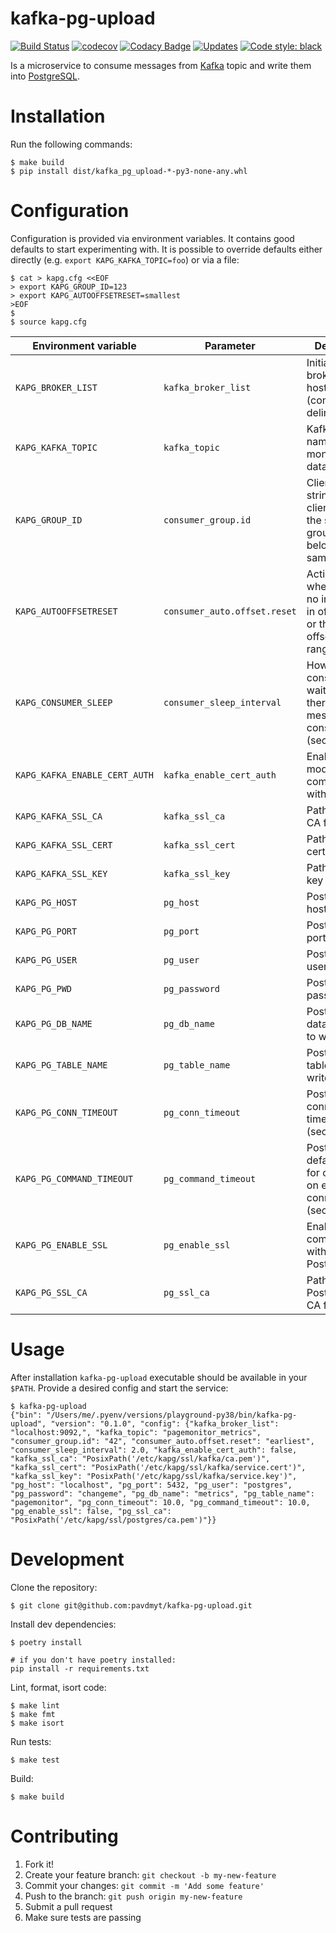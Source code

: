 kafka-pg-upload
===============

[![Build Status](https://travis-ci.org/pavdmyt/kafka-pg-upload.svg?branch=master)](https://travis-ci.org/pavdmyt/kafka-pg-upload)
[![codecov](https://codecov.io/gh/pavdmyt/kafka-pg-upload/branch/master/graph/badge.svg)](https://codecov.io/gh/pavdmyt/kafka-pg-upload)
[![Codacy Badge](https://app.codacy.com/project/badge/Grade/10ac01fad4944e3985569b150e21431c)](https://www.codacy.com/manual/pavdmyt/kafka-pg-upload?utm_source=github.com&amp;utm_medium=referral&amp;utm_content=pavdmyt/kafka-pg-upload&amp;utm_campaign=Badge_Grade)
[![Updates](https://pyup.io/repos/github/pavdmyt/kafka-pg-upload/shield.svg)](https://pyup.io/repos/github/pavdmyt/kafka-pg-upload/)
[![Code style: black](https://img.shields.io/badge/code%20style-black-000000.svg)](https://github.com/psf/black)

Is a microservice to consume messages from [Kafka](https://kafka.apache.org/)
topic and write them into [PostgreSQL](https://www.postgresql.org/).


# Installation

Run the following commands:

```
$ make build
$ pip install dist/kafka_pg_upload-*-py3-none-any.whl
```


# Configuration

Configuration is provided via environment variables. It contains good defaults
to start experimenting with. It is possible to override defaults either directly
(e.g. `export KAPG_KAFKA_TOPIC=foo`) or via a file:

```
$ cat > kapg.cfg <<EOF
> export KAPG_GROUP_ID=123
> export KAPG_AUTOOFFSETRESET=smallest
>EOF
$
$ source kapg.cfg
```

| Environment variable           | Parameter                | Description                                        | Default                                   |
|--------------------------------|--------------------------|----------------------------------------------------|-------------------------------------------|
| `KAPG_BROKER_LIST`             | `kafka_broker_list`      | Initial list of brokers as host:port (comma delimited) | `"localhost:9092,"`                   |
| `KAPG_KAFKA_TOPIC`             | `kafka_topic`            | Kafka topic name to send monitoring data           | `"pagemonitor_metrics"`                   |
| `KAPG_GROUP_ID`                | `consumer_group.id`      | Client group id string. All clients sharing the same group.id belong to the same group | `42`  |
| `KAPG_AUTOOFFSETRESET`         | `consumer_auto.offset.reset` | Action to take when there is no initial offset in offset store or the desired offset is out of range | `"earliest"` |
| `KAPG_CONSUMER_SLEEP`          | `consumer_sleep_interval` | How long consumer waits when there is no messages to consume (seconds) | `2`                  |
| `KAPG_KAFKA_ENABLE_CERT_AUTH`  | `kafka_enable_cert_auth`  | Enable SSL mode for communication with Kafka      | `False`                                   |
| `KAPG_KAFKA_SSL_CA`            | `kafka_ssl_ca`           | Path to Kafka CA file                              | `"/etc/kapg/ssl/kafka/ca.pem"`            |
| `KAPG_KAFKA_SSL_CERT`          | `kafka_ssl_cert`         | Path to Kafka certificate file                     | `"/etc/kapg/ssl/kafka/service.cert"`      |
| `KAPG_KAFKA_SSL_KEY`           | `kafka_ssl_key`          | Path to Kafka key file                             | `"/etc/kapg/ssl/kafka/service.key"`       |
| `KAPG_PG_HOST`                 | `pg_host`                | PostgreSQL host                                    | `"localhost"`                             |
| `KAPG_PG_PORT`                 | `pg_port`                | PostgreSQL port                                    | `5432`                                    |
| `KAPG_PG_USER`                 | `pg_user`                | PostgreSQL user                                    | `"postgres"`                              |
| `KAPG_PG_PWD`                  | `pg_password`            | PostgreSQL password                                | `"changeme"`                              |
| `KAPG_PG_DB_NAME`              | `pg_db_name`             | PostgreSQL database name to write into             | `"metrics"`                               |
| `KAPG_PG_TABLE_NAME`           | `pg_table_name`          | PostgreSQL table name to write into                | `"pagemonitor"`                           |
| `KAPG_PG_CONN_TIMEOUT`         | `pg_conn_timeout`        | PostgreSQL connection timeout (seconds)            | `10.0`                                    |
| `KAPG_PG_COMMAND_TIMEOUT`      | `pg_command_timeout`     | PostgreSQL default timeout for operations on existing connection (seconds) | `10.0`            |
| `KAPG_PG_ENABLE_SSL`           | `pg_enable_ssl`          | Enable SSL for communication with PostgreSQL       | `False`                                   |
| `KAPG_PG_SSL_CA`               | `pg_ssl_ca`              | Path to PostgreSQL CA file                         | `"/etc/kapg/ssl/postgres/ca.pem"`         |


# Usage

After installation `kafka-pg-upload` executable should be available in your `$PATH`.
Provide a desired config and start the service:

```
$ kafka-pg-upload
{"bin": "/Users/me/.pyenv/versions/playground-py38/bin/kafka-pg-upload", "version": "0.1.0", "config": {"kafka_broker_list": "localhost:9092,", "kafka_topic": "pagemonitor_metrics", "consumer_group.id": "42", "consumer_auto.offset.reset": "earliest", "consumer_sleep_interval": 2.0, "kafka_enable_cert_auth": false, "kafka_ssl_ca": "PosixPath('/etc/kapg/ssl/kafka/ca.pem')", "kafka_ssl_cert": "PosixPath('/etc/kapg/ssl/kafka/service.cert')", "kafka_ssl_key": "PosixPath('/etc/kapg/ssl/kafka/service.key')", "pg_host": "localhost", "pg_port": 5432, "pg_user": "postgres", "pg_password": "changeme", "pg_db_name": "metrics", "pg_table_name": "pagemonitor", "pg_conn_timeout": 10.0, "pg_command_timeout": 10.0, "pg_enable_ssl": false, "pg_ssl_ca": "PosixPath('/etc/kapg/ssl/postgres/ca.pem')"}}
```


# Development

Clone the repository:

```
$ git clone git@github.com:pavdmyt/kafka-pg-upload.git
```

Install dev dependencies:

```
$ poetry install

# if you don't have poetry installed:
pip install -r requirements.txt
```

Lint, format, isort code:

```
$ make lint
$ make fmt
$ make isort
```

Run tests:

```
$ make test
```

Build:

```
$ make build
```


# Contributing

1. Fork it!
2. Create your feature branch: `git checkout -b my-new-feature`
3. Commit your changes: `git commit -m 'Add some feature'`
4. Push to the branch: `git push origin my-new-feature`
5. Submit a pull request
6. Make sure tests are passing
